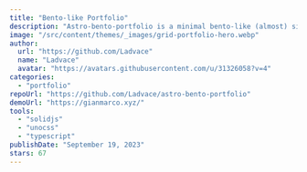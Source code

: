 ```yaml
---
title: "Bento-like Portfolio"
description: "Astro-bento-portfolio is a minimal bento-like (almost) single page portfolio website made in Astro"
image: "/src/content/themes/_images/grid-portfolio-hero.webp"
author:
  url: "https://github.com/Ladvace"
  name: "Ladvace"
  avatar: "https://avatars.githubusercontent.com/u/31326058?v=4"
categories:
  - "portfolio"
repoUrl: "https://github.com/Ladvace/astro-bento-portfolio"
demoUrl: "https://gianmarco.xyz/"
tools:
  - "solidjs"
  - "unocss"
  - "typescript"
publishDate: "September 19, 2023"
stars: 67
---
```


